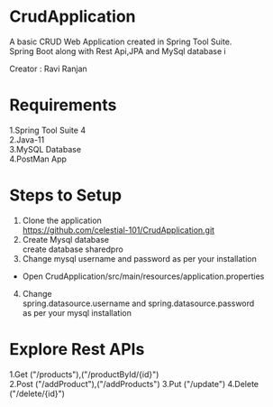 
# CrudApplication
A basic CRUD Web Application created in Spring Tool Suite.    
Spring Boot along with Rest Api,JPA and MySql database i
 
Creator : Ravi Ranjan


# Requirements
1.Spring Tool Suite 4     
2.Java-11   
3.MySQL Database  
4.PostMan App   
# Steps to Setup
1. Clone the application  
   https://github.com/celestial-101/CrudApplication.git  
2. Create Mysql database   
   create database sharedpro   
3. Change mysql username and password as per your installation
 * Open CrudApplication/src/main/resources/application.properties
4. Change    
  spring.datasource.username and spring.datasource.password      
  as per your mysql installation     


          
# Explore Rest APIs
1.Get ("/products"),("/productById/{id}")    
2.Post ("/addProduct"),("/addProducts")
3.Put ("/update")
4.Delete ("/delete/{id}")